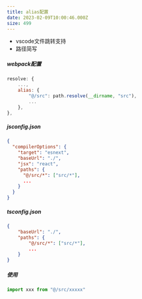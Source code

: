 ```yaml
---
title: alias配置
date: 2023-02-09T10:00:46.000Z
size: 499
---
```

- vscode文件跳转支持
- 路径简写

##### webpack配置

```js
resolve: {
	...,
	alias: {
		"@/src": path.resolve(__dirname, "src"),
		...
	},
},
```

##### jsconfig.json
```json
{
  "compilerOptions": {
    "target": "esnext",
    "baseUrl": "./",
    "jsx": "react",
    "paths": {
      "@/src/*": ["src/*"],
      ...
    }
  }
}
```

##### tsconfig.json
```json
{
	"baseUrl": "./",
	"paths": {
		"@/src/*": ["src/*"],
		...
	}
}
```

##### 使用
```jsx
import xxx from "@/src/xxxxx"
```

